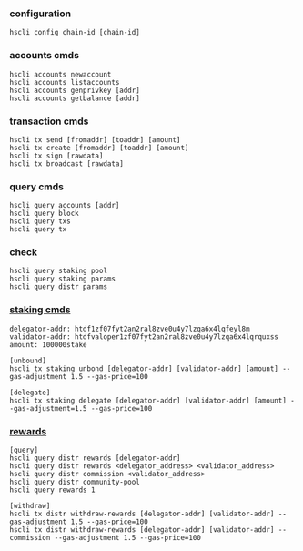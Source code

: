 ### configuration
    hscli config chain-id [chain-id]

### accounts cmds
    hscli accounts newaccount
    hscli accounts listaccounts
    hscli accounts genprivkey [addr]
    hscli accounts getbalance [addr]

### transaction cmds
    hscli tx send [fromaddr] [toaddr] [amount]
    hscli tx create [fromaddr] [toaddr] [amount]
    hscli tx sign [rawdata]
    hscli tx broadcast [rawdata]

### query cmds
    hscli query accounts [addr]
    hscli query block
    hscli query txs
    hscli query tx

### check
    hscli query staking pool
    hscli query staking params
    hscli query distr params

### [staking cmds](https://github.com/orientwalt/htdf/blob/master/x/staking/client/cli/tx.go)
    delegator-addr: htdf1zf07fyt2an2ral8zve0u4y7lzqa6x4lqfeyl8m
    validator-addr: htdfvaloper1zf07fyt2an2ral8zve0u4y7lzqa6x4lqrquxss
    amount: 100000stake
    
    [unbound]
    hscli tx staking unbond [delegator-addr] [validator-addr] [amount] --gas-adjustment 1.5 --gas-price=100

    [delegate]
    hscli tx staking delegate [delegator-addr] [validator-addr] [amount] --gas-adjustment=1.5 --gas-price=100
### [rewards](https://github.com/orientwalt/htdf/blob/master/x/distribution/client/cli/tx.go)
    [query]
    hscli query distr rewards [delegator-addr]
    hscli query distr rewards <delegator_address> <validator_address>
    hscli query distr commission <validator_address>
    hscli query distr community-pool
    hscli query rewards 1

    [withdraw]
    hscli tx distr withdraw-rewards [delegator-addr] [validator-addr] --gas-adjustment 1.5 --gas-price=100
    hscli tx distr withdraw-rewards [delegator-addr] [validator-addr] --commission --gas-adjustment 1.5 --gas-price=100
